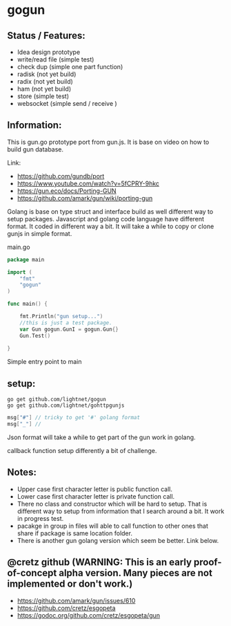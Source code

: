 # gogun

## Status / Features:
 * Idea design prototype
 * write/read file (simple test)
 * check dup (simple one part function)
 * radisk (not yet build)
 * radix (not yet build)
 * ham (not yet build)
 * store (simple test)
 * websocket (simple send / receive )

## Information:
 This is gun.go prototype port from gun.js.
 It is base on video on how to build gun database.

 Link:
 * https://github.com/gundb/port
 * https://www.youtube.com/watch?v=5fCPRY-9hkc
 * https://gun.eco/docs/Porting-GUN
 * https://github.com/amark/gun/wiki/porting-gun

 Golang is base on type struct and interface build as well different way to setup packages. Javascript and golang code language have different format. It coded in different way a bit. It will take a while to copy or clone gunjs in simple format.

main.go
```go
package main

import (
	"fmt"
	"gogun"
)

func main() {

    fmt.Println("gun setup...")
    //this is just a test package.
    var Gun gogun.GunI = gogun.Gun{}
    Gun.Test()
    
}
```
Simple entry point to main

## setup: 
```
go get github.com/lightnet/gogun
go get github.com/lightnet/gohttpgunjs
```

```go
msg["#"] // tricky to get '#' golang format
msg["_"] //
```
Json format will take a while to get part of the gun work in golang.

callback function setup differently a bit of challenge.

## Notes:
 * Upper case first character letter is public function call.
 * Lower case first character letter is private function call.
 * There no class and constructor which will be hard to setup. That is different way to setup from information that I search around a bit. It work in progress test.
 * pacakge in group in files will able to call function to other ones that share if package is same location folder.
 * There is another gun golang version which seem be better. Link below.

## @cretz github (WARNING: This is an early proof-of-concept alpha version. Many pieces are not implemented or don't work.)
 * https://github.com/amark/gun/issues/610
 * https://github.com/cretz/esgopeta
 * https://godoc.org/github.com/cretz/esgopeta/gun